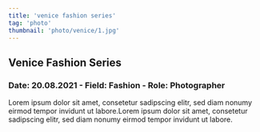 ```yaml
---
title: 'venice fashion series' 
tag: 'photo'
thumbnail: 'photo/venice/1.jpg'
---
```


## Venice Fashion Series
### Date: 20.08.2021 - Field: Fashion - Role: Photographer

Lorem ipsum dolor sit amet, consetetur sadipscing elitr, sed diam nonumy eirmod tempor invidunt ut labore.Lorem ipsum dolor sit amet, consetetur sadipscing elitr, sed diam nonumy eirmod tempor invidunt ut labore.

<image-loader height="overview_image_460" image="photo/venice"></image-loader>